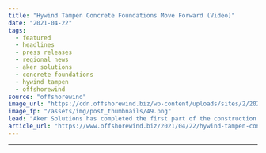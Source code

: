 ```yaml
---
title: "Hywind Tampen Concrete Foundations Move Forward (Video)"
date: "2021-04-22"
tags: 
  - featured
  - headlines
  - press releases
  - regional news
  - aker solutions
  - concrete foundations
  - hywind tampen
  - offshorewind
source: "offshorewind"
image_url: "https://cdn.offshorewind.biz/wp-content/uploads/sites/2/2021/04/22095004/hyw-1.png"
image_fp: "/assets/img/post_thumbnails/49.png"
lead: "Aker Solutions has completed the first part of the construction of concrete foundations for"
article_url: "https://www.offshorewind.biz/2021/04/22/hywind-tampen-concrete-foundations-move-forward/"
---
```


---
